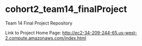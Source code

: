 # cohort2_team14_finalProject
Team 14 Final Project Repository

Link to Project Home Page: http://ec2-34-209-244-65.us-west-2.compute.amazonaws.com/index.html
